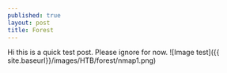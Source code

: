 ```yaml
---
published: true
layout: post
title: Forest
---
```



Hi this is a quick test post. Please ignore for now.
![Image test]({{ site.baseurl}}/images/HTB/forest/nmap1.png)

